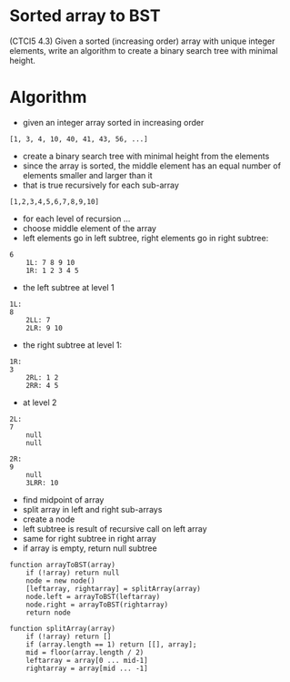 # Sorted array to BST
(CTCI5 4.3) Given a sorted (increasing order) array with unique integer
elements, write an algorithm to create a binary search tree with minimal height.

# Algorithm

- given an integer array sorted in increasing order

```
[1, 3, 4, 10, 40, 41, 43, 56, ...]
```

- create a binary search tree with minimal height from the elements
- since the array is sorted, the middle element has an equal number of elements
smaller and larger than it
- that is true recursively for each sub-array

```
[1,2,3,4,5,6,7,8,9,10]
```
- for each level of recursion ...
- choose middle element of the array
- left elements go in left subtree, right elements go in right subtree:
```
6
    1L: 7 8 9 10
    1R: 1 2 3 4 5
```

- the left subtree at level 1
```
1L:
8
    2LL: 7
    2LR: 9 10
```

- the right subtree at level 1:
```
1R:
3
    2RL: 1 2
    2RR: 4 5
```

- at level 2
```
2L:
7
    null
    null
```

```
2R:
9
    null
    3LRR: 10
```

- find midpoint of array
- split array in left and right sub-arrays
- create a node
- left subtree is result of recursive call on left array
- same for right subtree in right array
- if array is empty, return null subtree

```
function arrayToBST(array)
    if (!array) return null
    node = new node()
    [leftarray, rightarray] = splitArray(array)
    node.left = arrayToBST(leftarray)
    node.right = arrayToBST(rightarray)
    return node
```

```
function splitArray(array)
    if (!array) return []
    if (array.length == 1) return [[], array];
    mid = floor(array.length / 2)
    leftarray = array[0 ... mid-1]
    rightarray = array[mid ... -1]
```
